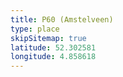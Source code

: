 ```yaml
---
title: P60 (Amstelveen)
type: place
skipSitemap: true
latitude: 52.302581
longitude: 4.858618
---
```

